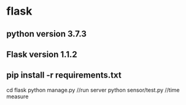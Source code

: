 # flask
## python version 3.7.3
## Flask version 1.1.2
## pip install -r requirements.txt

cd flask
python manage.py //run server
python sensor/test.py //time measure